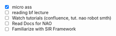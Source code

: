 - [x] micro ass
- [ ] reading bf lecture
- [ ] Watch tutorials (confluence, tut. nao robot smth)
- [ ] Read Docs for NAO
- [ ] Familiarize with SIR Framework